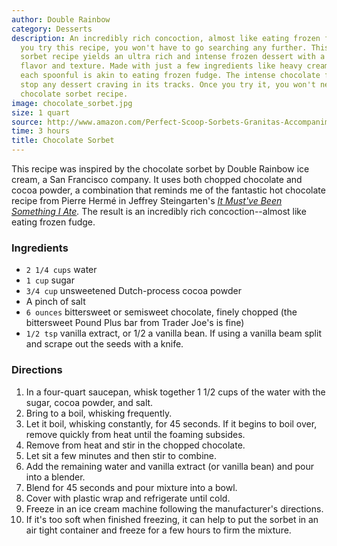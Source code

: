 ```yaml
---
author: Double Rainbow
category: Desserts
description: An incredibly rich concoction, almost like eating frozen fudge. Once
  you try this recipe, you won't have to go searching any further. This chocolate
  sorbet recipe yields an ultra rich and intense frozen dessert with a fudge-like
  flavor and texture. Made with just a few ingredients like heavy cream and chocolate,
  each spoonful is akin to eating frozen fudge. The intense chocolate flavor will
  stop any dessert craving in its tracks. Once you try it, you won't need another
  chocolate sorbet recipe.
image: chocolate_sorbet.jpg
size: 1 quart
source: http://www.amazon.com/Perfect-Scoop-Sorbets-Granitas-Accompaniments/dp/1580088082/ref=sr_1_1?ie=UTF8&s=books&qid=1230264322&sr=1-1
time: 3 hours
title: Chocolate Sorbet
---
```

This recipe was inspired by the chocolate sorbet by Double Rainbow ice cream, a San Francisco company. It uses both chopped chocolate and cocoa powder, a combination that reminds me of the fantastic hot chocolate recipe from Pierre Hermé in Jeffrey Steingarten's _[It Must've Been Something I Ate](http://www.amazon.com/Mustve-Been-Something-I-Ate/dp/0375727124/ref=pd_bbs_sr_1?ie=UTF8&s=books&qid=1230264290&sr=8-1)._ The result is an incredibly rich concoction--almost like eating frozen fudge.

### Ingredients

* `2 1/4 cups` water
* `1 cup` sugar
* `3/4 cup` unsweetened Dutch-process cocoa powder
* A pinch of salt
* `6 ounces` bittersweet or semisweet chocolate, finely chopped (the bittersweet Pound Plus bar from Trader Joe's is fine)
* `1/2 tsp` vanilla extract, or 1/2 a vanilla bean. If using a vanilla beam split and scrape out the seeds with a knife.

### Directions

1. In a four-quart saucepan, whisk together 1 1/2 cups of the water with the sugar, cocoa powder, and salt.
2. Bring to a boil, whisking frequently.
3. Let it boil, whisking constantly, for 45 seconds. If it begins to boil over, remove quickly from heat until the foaming subsides.
4. Remove from heat and stir in the chopped chocolate.
5. Let sit a few minutes and then stir to combine.
6. Add the remaining water and vanilla extract (or vanilla bean) and pour into a blender.
7. Blend for 45 seconds and pour mixture into a bowl.
8. Cover with plastic wrap and refrigerate until cold.
9. Freeze in an ice cream machine following the manufacturer's directions.
10. If it's too soft when finished freezing, it can help to put the sorbet in an air tight container and freeze for a few hours to firm the mixture.